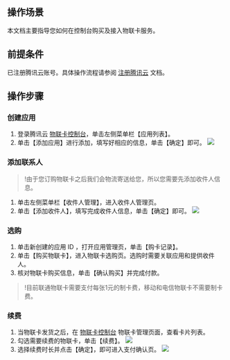 
## 操作场景
本文档主要指导您如何在控制台购买及接入物联卡服务。

## 前提条件
已注册腾讯云账号。具体操作流程请参阅 [注册腾讯云](https://cloud.tencent.com/document/product/378/17985) 文档。


## 操作步骤
### 创建应用
1. 登录腾讯云 [物联卡控制台](https://console.cloud.tencent.com/iotlink)，单击左侧菜单栏【应用列表】。
2. 单击【添加应用】进行添加，填写好相应的信息，单击【确定】即可。
![](https://main.qcloudimg.com/raw/d18fbe73791fc3d0e2a1d13f8d5ccb29.png)

### 添加联系人
>!由于您订购物联卡之后我们会物流寄送给您，所以您需要先添加收件人信息。

1. 单击左侧菜单栏【收件人管理】，进入收件人管理页。
2. 单击【添加收件人】，填写完成收件人信息，单击【确定】即可。
![](https://main.qcloudimg.com/raw/951cbdd0fcaa2063524569cc6d1b14af.png)

### 选购
1. 单击新创建的应用 ID ，打开应用管理页，单击【购卡记录】。
2. 单击【购买物联卡】，进入物联卡选购页。选购时需要关联应用和提供收件人。
3. 核对物联卡购买信息，单击【确认购买】并完成付款。


>!目前联通物联卡需要支付每张1元的制卡费，移动和电信物联卡不需要制卡费。

### 续费
1. 当物联卡发货之后，在 [物联卡控制台](https://console.cloud.tencent.com/iotlink) 物联卡管理页面，查看卡片列表。
1. 勾选需要续费的物联卡，单击【续费】。
![](https://main.qcloudimg.com/raw/e5d09801584f750cae36b97b9b4802cd.jpg)
3. 选择续费时长并点击【确定】，即可进入支付确认页。 
![](https://main.qcloudimg.com/raw/4ef7d3bfec6b677af84d3fe9361b8e7e.jpg)























